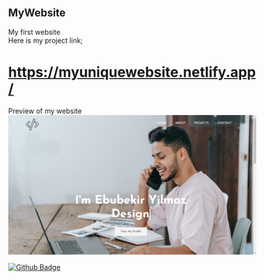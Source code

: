 ## MyWebsite
My first website <br>
Here is my project link;
# https://myuniquewebsite.netlify.app/ <br>
Preview of my website
<img src="https://github.com/Abou1205/MyWebsite/blob/main/public/img/website.png" width="auto" target="_blank">

[![Github Badge](https://img.shields.io/badge/-Github-000?style=quare&labelColor=000&logo=Github&logoColor=white&link=link)](https://github.com/Abou1205) 



